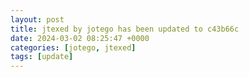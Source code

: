 ```yaml
---
layout: post
title: jtexed by jotego has been updated to c43b66c
date: 2024-03-02 08:25:47 +0000
categories: [jotego, jtexed]
tags: [update]
---
```


